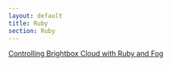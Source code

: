 ```yaml
---
layout: default
title: Ruby
section: Ruby
---
```


[Controlling Brightbox Cloud with Ruby and Fog](/guides/ruby/fog/)
